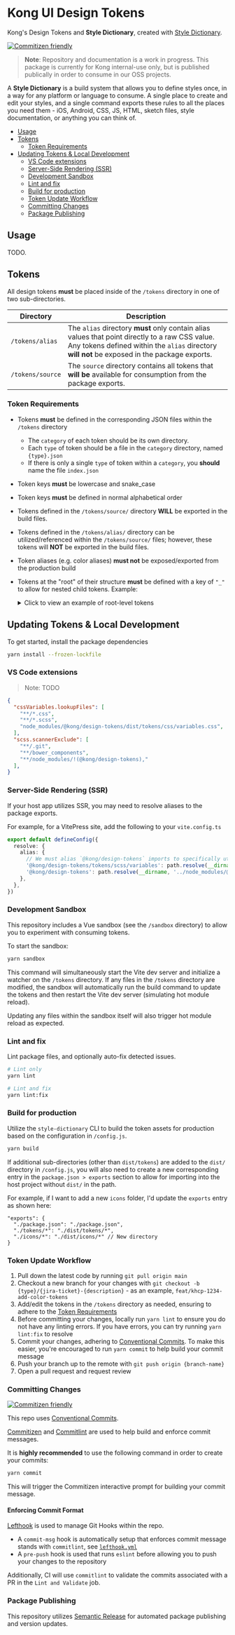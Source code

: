 # Kong UI Design Tokens

Kong's Design Tokens and **Style Dictionary**, created with [Style Dictionary](https://github.com/amzn/style-dictionary).

[![Commitizen friendly](https://img.shields.io/badge/commitizen-friendly-brightgreen.svg)](http://commitizen.github.io/cz-cli/)

> **Note**: Repository and documentation is a work in progress. This package is currently for Kong internal-use only, but is published publically in order to consume in our OSS projects.

A **Style Dictionary** is a build system that allows you to define styles once, in a way for any platform or language to consume. A single place to create and edit your styles, and a single command exports these rules to all the places you need them - iOS, Android, CSS, JS, HTML, sketch files, style documentation, or anything you can think of.

- [Usage](#usage)
- [Tokens](#tokens)
  - [Token Requirements](#token-requirements)
- [Updating Tokens \& Local Development](#updating-tokens--local-development)
  - [VS Code extensions](#vs-code-extensions)
  - [Server-Side Rendering (SSR)](#server-side-rendering-ssr)
  - [Development Sandbox](#development-sandbox)
  - [Lint and fix](#lint-and-fix)
  - [Build for production](#build-for-production)
  - [Token Update Workflow](#token-update-workflow)
  - [Committing Changes](#committing-changes)
  - [Package Publishing](#package-publishing)

## Usage

TODO.

## Tokens

All design tokens **must** be placed inside of the `/tokens` directory in one of two sub-directories.

Directory | Description
---------|----------
`/tokens/alias` | The `alias` directory **must** only contain alias values that point directly to a raw CSS value. Any tokens defined within the `alias` directory **will not** be exposed in the package exports.
`/tokens/source` | The `source` directory contains all tokens that **will be** available for consumption from the package exports.

### Token Requirements

- Tokens **must** be defined in the corresponding JSON files within the `/tokens` directory
  - The `category` of each token should be its own directory.
  - Each `type` of token should be a file in the `category` directory, named `{type}.json`
  - If there is only a single `type` of token within a `category`, you **should** name the file `index.json`
- Token keys **must** be lowercase and snake_case
- Token keys **must** be defined in normal alphabetical order
- Tokens defined in the `/tokens/source/` directory **WILL** be exported in the build files.
- Tokens defined in the `/tokens/alias/` directory can be utilized/referenced within the `/tokens/source/` files; however, these tokens will **NOT** be exported in the build files.
- Token aliases (e.g. color aliases) **must not** be exposed/exported from the production build
- Tokens at the "root" of their structure **must** be defined with a key of `"_"` to allow for nested child tokens. Example:

    <details>

    <summary>Click to view an example of root-level tokens</summary>

    ```json
    {
      "color": {
        "text": {
          "_": {
            "comment": "blue-100",
            "value": "{color.alias.blue.100}"
          },
          "neutral": {
            "_": {
              "comment": "gray-100",
              "value": "{color.alias.gray.60}"
            },
            "strong": {
              "comment": "gray-70",
              "value": "{color.alias.gray.70}"
            }
          }
        }
      }
    }
    ```

    ```css
    /* Output */
    --kui-color-text: #000933;
    --kui-color-text-neutral: #6c7489;
    --kui-color-text-neutral-strong: #52596e;
    ```

    </details>

## Updating Tokens & Local Development

To get started, install the package dependencies

```sh
yarn install --frozen-lockfile
```

### VS Code extensions

> Note: TODO

```json
{
  "cssVariables.lookupFiles": [
    "**/*.css",
    "**/*.scss",
    "node_modules/@kong/design-tokens/dist/tokens/css/variables.css",
  ],
  "scss.scannerExclude": [
    "**/.git",
    "**/bower_components",
    "**/node_modules/!(@kong/design-tokens),"
  ],
}
```

### Server-Side Rendering (SSR)

If your host app utilizes SSR, you may need to resolve aliases to the package exports.

For example, for a VitePress site, add the following to your `vite.config.ts`

```ts
export default defineConfig({
  resolve: {
    alias: {
      // We must alias `@kong/design-tokens` imports to specifically utilize the esm build
      '@kong/design-tokens/tokens/scss/variables': path.resolve(__dirname, '../node_modules/@kong/design-tokens/dist/tokens/scss/variables.scss'),
      '@kong/design-tokens': path.resolve(__dirname, '../node_modules/@kong/design-tokens/dist/tokens/js/'),
    },
  },
})

```

### Development Sandbox

This repository includes a Vue sandbox (see the `/sandbox` directory) to allow you to experiment with consuming tokens.

To start the sandbox:

```sh
yarn sandbox
```

This command will simultaneously start the Vite dev server and initialize a watcher on the `/tokens` directory. If any files in the `/tokens` directory are modified, the sandbox will automatically run the build command to update the tokens and then restart the Vite dev server (simulating hot module reload).

Updating any files within the sandbox itself will also trigger hot module reload as expected.

### Lint and fix

Lint package files, and optionally auto-fix detected issues.

```sh
# Lint only
yarn lint

# Lint and fix
yarn lint:fix
```

### Build for production

Utilize the `style-dictionary` CLI to build the token assets for production based on the configuration in `/config.js`.

```sh
yarn build
```

If additional sub-directories (other than `dist/tokens`) are added to the `dist/` directory in `/config.js`, you will also need to create a new corresponding entry in the `package.json > exports` section to allow for importing into the host project without `dist/` in the path.

For example, if I want to add a new `icons` folder, I'd update the `exports` entry as shown here:

```jsonc
"exports": {
  "./package.json": "./package.json",
  "./tokens/*": "./dist/tokens/*",
  "./icons/*": "./dist/icons/*" // New directory
}
```

### Token Update Workflow

1. Pull down the latest code by running `git pull origin main`
2. Checkout a new branch for your changes with `git checkout -b {type}/{jira-ticket}-{description}` - as an example, `feat/khcp-1234-add-color-tokens`
3. Add/edit the tokens in the `/tokens` directory as needed, ensuring to adhere to the [Token Requirements](#token-requirements)
4. Before committing your changes, locally run `yarn lint` to ensure you do not have any linting errors. If you have errors, you can try running `yarn lint:fix` to resolve
5. Commit your changes, adhering to [Conventional Commits](#committing-changes). To make this easier, you're encouraged to run `yarn commit` to help build your commit message
6. Push your branch up to the remote with `git push origin {branch-name}`
7. Open a pull request and request review

### Committing Changes

[![Commitizen friendly](https://img.shields.io/badge/commitizen-friendly-brightgreen.svg)](http://commitizen.github.io/cz-cli/)

This repo uses [Conventional Commits](https://www.conventionalcommits.org/en/v1.0.0/).

[Commitizen](https://github.com/commitizen/cz-cli) and [Commitlint](https://github.com/conventional-changelog/commitlint) are used to help build and enforce commit messages.

It is **highly recommended** to use the following command in order to create your commits:

```sh
yarn commit
```

This will trigger the Commitizen interactive prompt for building your commit message.

#### Enforcing Commit Format

[Lefthook](https://github.com/evilmartians/lefthook) is used to manage Git Hooks within the repo.

- A `commit-msg` hook is automatically setup that enforces commit message stands with `commitlint`, see [`lefthook.yml`](./lefthook.yaml)
- A `pre-push` hook is used that runs `eslint` before allowing you to push your changes to the repository

Additionally, CI will use `commitlint` to validate the commits associated with a PR in the `Lint and Validate` job.

### Package Publishing

This repository utilizes [Semantic Release](https://github.com/semantic-release/semantic-release) for automated package publishing and version updates.
